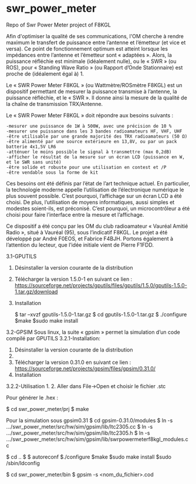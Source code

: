 # swr_power_meter
Repo of Swr Power Meter project of F8KGL

Afin d'optimiser la qualité de ses communications, l'OM cherche à rendre maximum le transfert de puissance entre l’antenne et l’émetteur (et vice et versa). Ce point de fonctionnement optimum est atteint lorsque les impédances entre l’antenne et l’émetteur sont « adaptées ». Alors, la puissance réfléchie est minimale (idéalement nulle), ou le « SWR » (ou ROS), pour « Standing Wave Ratio » (ou Rapport d’Onde Stationnaire) est proche de (idéalement égal à) 1.

Le « SWR Power Meter F8KGL » (ou Wattmètre/ROSmètre F8KGL) est un dispositif permettant de mesurer la puissance transmise à l’antenne, la puissance réfléchie, et le « SWR ». Il donne ainsi la mesure de la qualité de la chaîne de transmission TRX/Antenne.

Le « SWR Power Meter F8KGL » doit répondre aux besoins suivants : 

	-mesurer une puissance de 1W à 500W, avec une précision de 10 %
	-mesurer une puissance dans les 3 bandes radioamateurs HF, VHF, UHF
	-être utilisable par une grande majorité des TRX radioamateurs (50 Ω)
	-être alimenté par une source extérieure en 13,8V, ou par un pack batterie 4x1,5V LR6
	-atténuer le moins possible le signal à transmettre (max 0,2dB)
	-afficher le résultat de la mesure sur un écran LCD (puissance en W, et le SWR sans unité)
	-être solide et robuste pour une utilisation en contest et /P
	-être vendable sous la forme de kit

Ces besoins ont été définis par l’état de l’art technique actuel. En particulier, la technologie moderne appelle l’utilisation de l’électronique numérique le plus souvent possible. C’est pourquoi, l’affichage sur un écran LCD a été choisi. De plus, l’utilisation de moyens informatiques, aussi simples et modestes soient-ils, est préconisé. C’est pourquoi, un microcontrôleur a été choisi pour faire l’interface entre la mesure et l’affichage.

Ce dispositif a été conçu par les OM du club radioamateur « Vauréal Amitié Radio », situé à Vauréal (95), sous l’indicatif F8KGL.
Le projet a été développé par André F0EOS, et Fabrice F4BJH. Portons également à l’attention du lecteur, que l’idée initiale vient de Pierre F1FDD.


3.1-GPUTILS

1. Désinstaller la version courante de la distribution
2. Télécharger la version 1.5.0-1 en suivant ce lien :
https://sourceforge.net/projects/gputils/files/gputils/1.5.0/gputils-1.5.0-1.tar.gz/download
3. Installation

	$ tar –xvzf gputils-1.5.0-1.tar.gz
	$ cd gputils-1.5.0-1.tar.gz
	$ ./configure
	$make
	$sudo make install


3.2-GPSIM
Sous linux, la suite « gpsim » permet la simulation d’un code compilé par GPUTILS
3.2.1-Installation:
1. Désinstaller la version courante de la distribution
2.
3. Télécharger la version 0.31.0 en suivant ce lien :
https://sourceforge.net/projects/gpsim/files/gpsim/0.31.0/
4. Installation




3.2.2-Utilisation
1.
2. Aller dans File->Open et choisir le fichier .stc







































Pour générer le .hex : 

$ cd swr_power_meter/prj
$ make


Pour la simulation sous gpsim0.31
$ cd gpsim-0.31.0/modules
$ ln -s .../swr_power_meter/src/hw/sim/gpsim/lib/ltc2305.cc
$ ln -s .../swr_power_meter/src/hw/sim/gpsim/lib/ltc2305.h
$ ln -s .../swr_power_meter/src/hw/sim/gpsim/lib/swrpowermeterf8kgl_modules.cc 

$ cd ..
$ $ autoreconf
$./configure
$make
$sudo make install
$sudo /sbin/ldconfig

$ cd swr_power_meter/bin
$ gpsim -s <nom_du_fichier>.cod
